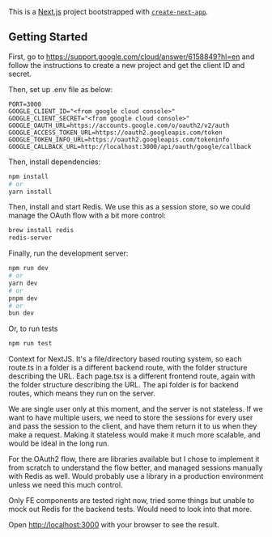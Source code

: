 This is a [Next.js](https://nextjs.org/) project bootstrapped with [`create-next-app`](https://github.com/vercel/next.js/tree/canary/packages/create-next-app).

## Getting Started

First, go to https://support.google.com/cloud/answer/6158849?hl=en and follow the instructions to create a new project and get the client ID and secret.

Then, set up .env file as below:

```
PORT=3000
GOOGLE_CLIENT_ID="<from google cloud console>"
GOOGLE_CLIENT_SECRET="<from google cloud console>"
GOOGLE_OAUTH_URL=https://accounts.google.com/o/oauth2/v2/auth
GOOGLE_ACCESS_TOKEN_URL=https://oauth2.googleapis.com/token
GOOGLE_TOKEN_INFO_URL=https://oauth2.googleapis.com/tokeninfo
GOOGLE_CALLBACK_URL=http://localhost:3000/api/oauth/google/callback
```

Then, install dependencies:

```bash
npm install
# or
yarn install
```

Then, install and start Redis. We use this as a session store, so we could manage the OAuth flow with a bit more control:

```bash
brew install redis
redis-server
```

Finally, run the development server:

```bash
npm run dev
# or
yarn dev
# or
pnpm dev
# or
bun dev
```

Or, to run tests

```bash
npm run test
```

Context for NextJS. It's a file/directory based routing system, so each route.ts in a folder is a different backend route, with the folder structure describing the URL. Each page.tsx is a different frontend route, again with the folder structure describing the URL. The api folder is for backend routes, which means they run on the server.

We are single user only at this moment, and the server is not stateless. If we want to have multiple users, we need to store the sessions for every user and pass the session to the client, and have them return it to us when they make a request. Making it stateless would make it much more scalable, and would be ideal in the long run.

For the OAuth2 flow, there are libraries available but I chose to implement it from scratch to understand the flow better, and managed sessions manually with Redis as well. Would probably use a library in a production environment unless we need this much control.

Only FE components are tested right now, tried some things but unable to mock out Redis for the backend tests. Would need to look into that more.

Open [http://localhost:3000](http://localhost:3000) with your browser to see the result.

